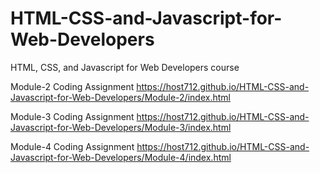 # HTML-CSS-and-Javascript-for-Web-Developers
HTML, CSS, and Javascript for Web Developers course

Module-2 Coding Assignment https://host712.github.io/HTML-CSS-and-Javascript-for-Web-Developers/Module-2/index.html

Module-3 Coding Assignment https://host712.github.io/HTML-CSS-and-Javascript-for-Web-Developers/Module-3/index.html

Module-4 Coding Assignment https://host712.github.io/HTML-CSS-and-Javascript-for-Web-Developers/Module-4/index.html
